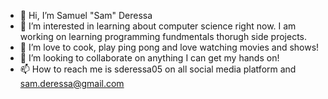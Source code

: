 - 👋 Hi, I’m Samuel "Sam" Deressa
- 👀 I’m interested in learning about computer science right now. I am working on learning programming fundmentals thorugh side projects.
- 🌱 I’m love to cook, play ping pong and love watching movies and shows!
- 💞️ I’m looking to collaborate on anything I can get my hands on!
- 📫 How to reach me is sderessa05 on all social media platform and sam.deressa@gmail.com

